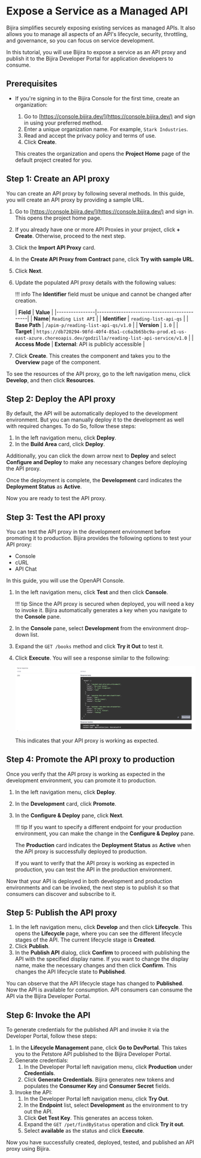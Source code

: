 # Expose a Service as a Managed API

Bijira simplifies securely exposing existing services as managed APIs. It also allows you to manage all aspects of an API's lifecycle, security, throttling, and governance, so you can focus on service development.

In this tutorial, you will use Bijira to expose a service as an API proxy and publish it to the Bijira Developer Portal for application developers to consume.

## Prerequisites

- If you're signing in to the Bijira Console for the first time, create an organization:
    1. Go to [https://console.bijira.dev/](https://console.bijira.dev/) and sign in using your preferred method.
    2. Enter a unique organization name. For example, `Stark Industries`.
    3. Read and accept the privacy policy and terms of use.
    4. Click **Create**.

  This creates the organization and opens the **Project Home** page of the default project created for you.

## Step 1: Create an API proxy

You can create an API proxy by following several methods. In this guide, you will create an API proxy by providing a sample URL.

1. Go to [https://console.bijira.dev/](https://console.bijira.dev/) and sign in. This opens the project home page.
2. If you already have one or more API Proxies in your project, click **+ Create**. Otherwise, proceed to the next step.
3. Click the **Import API Proxy** card.
4. In the **Create API Proxy from Contract** pane, click **Try with sample URL**.
5. Click **Next**.
6. Update the populated API proxy details with the following values:

   !!! info
   The **Identifier** field must be unique and cannot be changed after creation.

   | **Field**      | **Value**                                   |
       |----------------|---------------------------------------------|
   | **Name**| `Reading List API`                          |
   | **Identifier**      | `reading-list-api-qs`                          |
   | **Base Path**    | `/apim-p/reading-list-api-qs/v1.0`                                    |
   | **Version**    | `1.0`                                       |
   | **Target**     | `https://db720294-98fd-40f4-85a1-cc6a3b65bc9a-prod.e1-us-east-azure.choreoapis.dev/godzilla/reading-list-api-service/v1.0`       |
   | **Access Mode** | **External**: API is publicly accessible    |

7. Click **Create**. This creates the component and takes you to the **Overview** page of the component.

To see the resources of the API proxy, go to the left navigation menu, click **Develop**, and then click **Resources**.

## Step 2: Deploy the API proxy

By default, the API will be automatically deployed to the development environment. But you can manually deploy it to the development as well with required changes. To do So, follow these steps:

1. In the left navigation menu, click **Deploy**.
2. In the **Build Area** card, click **Deploy**.

Additionally, you can click the down arrow next to **Deploy** and select **Configure and Deploy** to make any necessary changes before deploying the API proxy. 

Once the deployment is complete, the **Development** card indicates the **Deployment Status** as **Active**.

Now you are ready to test the API proxy.

## Step 3: Test the API proxy

You can test the API proxy in the development environment before promoting it to production. Bijira provides the following options to test your API proxy:
- Console
- cURL
- API Chat

In this guide, you will use the OpenAPI Console.

1. In the left navigation menu, click **Test** and then click **Console**.

   !!! tip
   Since the API proxy is secured when deployed, you will need a key to invoke it. Bijira automatically generates a key when you navigate to the **Console** pane.

2. In the **Console** pane, select **Development** from the environment drop-down list.
3. Expand the `GET /books` method and click **Try it Out** to test it.
4. Click **Execute**. You will see a response similar to the following:

   ![API proxy response](../assets/img/tutorials/api-proxy-response.png)

   This indicates that your API proxy is working as expected.

## Step 4: Promote the API proxy to production

Once you verify that the API proxy is working as expected in the development environment, you can promote it to production.

1. In the left navigation menu, click **Deploy**.
2. In the **Development** card, click **Promote**.
3. In the **Configure & Deploy** pane, click **Next**.

   !!! tip
   If you want to specify a different endpoint for your production environment, you can make the change in the **Configure & Deploy** pane.

   The **Production** card indicates the **Deployment Status** as **Active** when the API proxy is successfully deployed to production.

   If you want to verify that the API proxy is working as expected in production, you can test the API in the production environment.

Now that your API is deployed in both development and production environments and can be invoked, the next step is to publish it so that consumers can discover and subscribe to it.

## Step 5: Publish the API proxy

1. In the left navigation menu, click **Develop** and then click **Lifecycle**. This opens the **Lifecycle** page, where you can see the different lifecycle stages of the API. The current lifecycle stage is **Created**.
2. Click **Publish**.
3. In the **Publish API** dialog, click **Confirm** to proceed with publishing the API with the specified display name. If you want to change the display name, make the necessary changes and then click **Confirm**. This changes the API lifecycle state to **Published**.

You can observe that the API lifecycle stage has changed to **Published**. Now the API is available for consumption. API consumers can consume the API via the Bijira Developer Portal.

## Step 6: Invoke the API

To generate credentials for the published API and invoke it via the Developer Portal, follow these steps:

1. In the **Lifecycle Management** pane, click **Go to DevPortal**. This takes you to the Petstore API published to the Bijira Developer Portal.
2. Generate credentials:
    1. In the Developer Portal left navigation menu, click **Production** under **Credentials**.
    2. Click **Generate Credentials**. Bijira generates new tokens and populates the **Consumer Key** and **Consumer Secret** fields.
3. Invoke the API:
    1. In the Developer Portal left navigation menu, click **Try Out**.
    2. In the **Endpoint** list, select **Development** as the environment to try out the API.
    3. Click **Get Test Key**. This generates an access token.
    4. Expand the `GET /pet/findByStatus` operation and click **Try it out**.
    5. Select **available** as the status and click **Execute**.

Now you have successfully created, deployed, tested, and published an API proxy using Bijira.